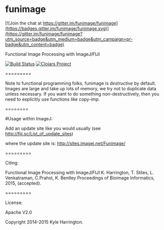 funimage
========

[![Join the chat at https://gitter.im/funimage/funimage](https://badges.gitter.im/funimage/funimage.svg)](https://gitter.im/funimage/funimage?utm_source=badge&utm_medium=badge&utm_campaign=pr-badge&utm_content=badge)

Functional Image Processing with ImageJ/FIJI

[![Build Status](https://travis-ci.org/funimage/funimage.svg?branch=master)](https://travis-ci.org/funimage/funimage)
[![Clojars Project](http://clojars.org/funimage/latest-version.svg)](http://clojars.org/funimage)

=========

Note to functional programming folks, funimage is *destructive* by default. Images are large and take up lots of memory, we try not to duplicate data unless necessary. If you want to do something non-destructively, then you need to explicitly use functions like copy-imp.

========

#Usage within ImageJ:

Add an update site like you would usually (see http://fiji.sc/List_of_update_sites)   

where the update site is: http://sites.imagej.net/Funimage/  

=========

Citing:

Functional Image Processing with ImageJ/FIJI
K. Harrington, T. Stiles, L. Venkatraman, C.Prahst, K. Bentley
Proceedings of Bioimage Informatics, 2015, (accepted).

=========

License:

Apache V2.0

Copyright 2014-2015 Kyle Harrington.
